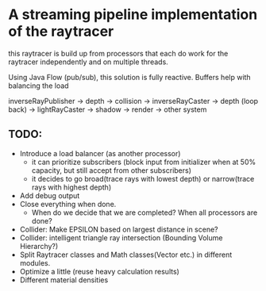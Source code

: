 A streaming pipeline implementation of the raytracer
=====================================================

this raytracer is build up from processors that each do work for the raytracer independently and on multiple threads.

Using Java Flow (pub/sub), this solution is fully reactive. Buffers help with balancing the load

inverseRayPublisher -> depth -> collision   -> inverseRayCaster -> depth (loop back)
                                            -> lightRayCaster -> shadow -> render -> other system
                                            
TODO:
-----

- Introduce a load balancer (as another processor)
    - it can prioritize subscribers (block input from initializer when at 50% capacity, but still accept from other subscribers)
    - it decides to go broad(trace rays with lowest depth) or narrow(trace rays with highest depth)
- Add debug output
- Close everything when done.
    - When do we decide that we are completed? When all processors are done?
- Collider: Make EPSILON based on largest distance in scene?
- Collider: intelligent triangle ray intersection (Bounding Volume Hierarchy?)
- Split Raytracer classes and Math classes(Vector etc.) in different modules.
- Optimize a little (reuse heavy calculation results)
- Different material densities